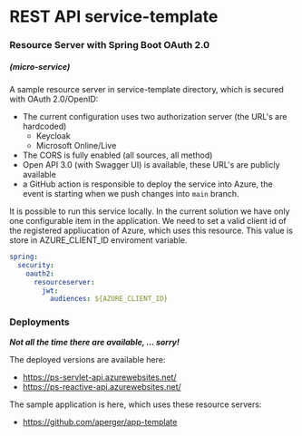 # REST API service-template
### Resource Server with Spring Boot OAuth 2.0 
##### (micro-service)

A sample resource server in service-template directory, which is secured with OAuth 2.0/OpenID:
- The current configuration uses two authorization server (the URL's are hardcoded)
  - Keycloak
  - Microsoft Online/Live
- The CORS is fully enabled (all sources, all method)
- Open API 3.0 (with Swagger UI) is available, these URL's are publicly available
- a GitHub action is responsible to deploy the service into Azure, the event is starting when we push changes into `main` branch.

It is possible to run this service locally. In the current solution we have only one configurable item in the application. We need to set a valid client id of the registered appliucation of Azure, which uses this resource. This value is store in AZURE_CLIENT_ID enviroment variable.

```yaml
spring:
  security:
    oauth2:
      resourceserver:
        jwt:
          audiences: ${AZURE_CLIENT_ID}
```


### Deployments
_**Not all the time there are available, ... sorry!**_

The deployed versions are available here:
- https://ps-servlet-api.azurewebsites.net/
- https://ps-reactive-api.azurewebsites.net/

The sample application is here, which uses these resource servers:
- https://github.com/aperger/app-template